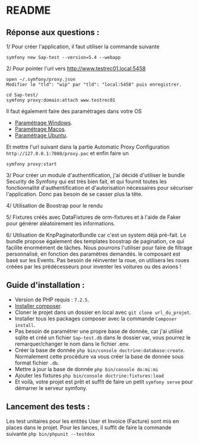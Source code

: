 # README

## Réponse aux questions :
1/ Pour créer l'application, il faut utiliser la commande suivante
```
symfony new Sap-test --version=5.4 --webapp
```
2/ Pour pointer l'url vers http://www.testrec01.local:5458

```
open ~/.symfony/proxy.json
Modifier le "tld": "wip" par "tld": "local:5458" puis enregistrer.

cd Sap-test/
symfony proxy:domain:attach www.testrec01
```
Il faut également faire des paramétrages dans votre OS
- [Paramétrage Windows](https://www.dummies.com/article/technology/computers/operating-systems/windows/windows-10/how-to-set-up-a-proxy-in-windows-10-140262).
- [Paramétrage Macos](https://support.apple.com/fr-fr/guide/mac-help/mchlp2591/mac).
- [Paramétrage Ubuntu](https://help.ubuntu.com/stable/ubuntu-help/net-proxy.html.en).

Et mettre l'url suivant dans la partie Automatic Proxy Configuration ```http://127.0.0.1:7080/proxy.pac```
et enfin faire un
```
symfony proxy:start
```

3/ Pour créer un module d'authentification, j'ai décidé d'utiliser le bundle Security de Symfony qui est très bien fait, et qui fournit toutes les fonctionnalité d'authentification et d'autorisation nécessaires pour sécuriser l'application. Donc pas besoin de se casser plus la tête.

4/ Utilisation de Boostrap pour le rendu

5/ Fixtures créés avec DataFixtures de orm-fixtures et à l'aide de Faker pour générer aléatoirement les informations.

6/ Utilisation de KnpPaginatorBundle car c'est un system déjà pré-fait. Le bundle propose également des templates boostrap de pagination, ce qui facilite énormément de tâches.
Nous pourrons l'utiliser pour faire de filtrage personnalisé, en fonction des paramètres demandés. le composant est basé sur les Events.
Pas besoin de réinventer la roue, on utilisera les roues créées par les prédécesseurs pour inventer les voitures ou des avions !


## Guide d'installation :

- Version de PHP requis : ``7.2.5``.
- [Installer composer](https://getcomposer.org/download/).
- Cloner le projet dans un dossier en local avec ```git clone url_du_projet```.
- Installer tous les packages composer avec la commande ```Composer install```.
- Pas besoin de paramétrer une propre base de donnée, car j'ai utilisé sqlite et créé un fichier ``Sap-test.db`` dans le dossier var, vous pourrez le remarquer/changer le nom dans le fichier .env.
- Créer la base de donnée ``php bin/console doctrine:database:create``. Normalement cette procédure va vous créer la base de donnée sous format fichier ```.db```.
- Mettre à jour la base de donnée ``php bin/console do:mi:mi``
- Ajouter les fixtures ```php bin/console doctrine:fixtures:load```
- Et voilà, votre projet est prêt et suffit de faire un petit ```symfony serve``` pour démarrer le serveur symfony.

## Lancement des tests :

Les test unitaires pour les entités User et Invoice (Facture) sont mis en places dans le projet.
Pour les lances, il suffit de faire la commande suivante ```php bin/phpunit --testdox```


